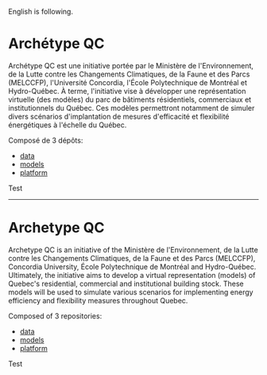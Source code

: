 English is following.  
  
# Archétype QC  
Archétype QC est une initiative portée par le Ministère de l'Environnement, de la Lutte contre les Changements Climatiques, de la Faune et des Parcs (MELCCFP), l'Université Concordia, l'École Polytechnique de Montréal et Hydro-Québec. À terme, l'initiative vise à développer une représentation virtuelle (des modèles) du parc de bâtiments résidentiels, commerciaux et institutionnels du Québec. Ces modèles permettront notamment de simuler divers scénarios d'implantation de mesures d'efficacité et flexibilité énergétiques à l'échelle du Québec.  
     
Composé de 3 dépôts:  
- [data](https://github.com/Archetype-QC/data)  
- [models](https://github.com/Archetype-QC/models)  
- [platform](https://github.com/Archetype-QC/platform)  

Test 
  
-----------------------------------------------------------------  
# Archetype QC  
Archetype QC is an initiative of the Ministère de l'Environnement, de la Lutte contre les Changements Climatiques, de la Faune et des Parcs (MELCCFP), Concordia University, École Polytechnique de Montréal and Hydro-Québec. Ultimately, the initiative aims to develop a virtual representation (models) of Quebec's residential, commercial and institutional building stock. These models will be used to simulate various scenarios for implementing energy efficiency and flexibility measures throughout Quebec.
   
Composed of 3 repositories:  
- [data](https://github.com/Archetype-QC/data)  
- [models](https://github.com/Archetype-QC/models)  
- [platform](https://github.com/Archetype-QC/platform)  

Test 